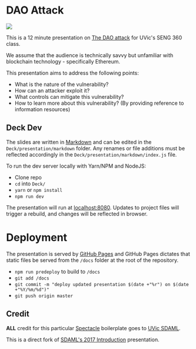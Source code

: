 # DAO Attack

![](https://www.ethereum.org/images/logos/ETHEREUM-LOGO_LANDSCAPE_Black.png)

This is a 12 minute presentation on
[The DAO attack](https://www.coindesk.com/understanding-dao-hack-journalists/)
for UVic's SENG 360 class.

We assume that the audience is technically savvy but unfamiliar with
blockchain technology - specifically Ethereum.

This presentation aims to address the following points:

-   What is the nature of the vulnerability?
-   How can an attacker exploit it?
-   What controls can mitigate this vulnerability?
-   How to learn more about this vulnerability? (By providing reference to information resources)


## Deck Dev

The slides are written in [Markdown](https://github.com/adam-p/markdown-here/wiki/Markdown-Cheatsheet) and can be edited in the `Deck/presentation/markdown` folder.  Any renames or file additions must be reflected accordingly in the `Deck/presentation/markdown/index.js` file.

To run the dev server locally with Yarn/NPM and NodeJS:

-   Clone repo
-   `cd` into `Deck/`
-   `yarn` or `npm install`
-   `npm run dev`

The presentation will run at [localhost:8080](http://localhost:8080).  Updates to project files will trigger a rebuild, and changes will be reflected in browser.


# Deployment

The presentation is served by [GitHub Pages](https://pages.github.com/) and GitHub Pages dictates that static files be served from the `/docs` folder at the root of the repository.

-   `npm run predeploy` to build to `/docs`
-   `git add /docs`
-   `git commit -m "deploy updated presentation $(date +"%r") on $(date +"%Y/%m/%d")"`
-   `git push origin master`


## Credit

**ALL** credit for this particular
[Spectacle](http://formidable.com/open-source/spectacle/) boilerplate goes to
[UVic SDAML](https://sdaml.club).

This is a direct fork of
[SDAML's 2017 Introduction](http://introduction.sdaml.club/) presentation.
